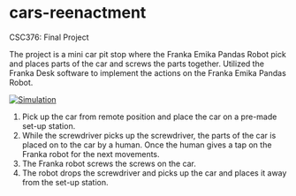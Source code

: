 # cars-reenactment
CSC376: Final Project

The project is a mini car pit stop where the Franka Emika Pandas Robot pick and places parts of the car and screws the parts together.
Utilized the Franka Desk software to implement the actions on the Franka Emika Pandas Robot.


[![Simulation](https://img.youtube.com/vi/phOzr_P2_O4/0.jpg)](https://www.youtube.com/watch?v=phOzr_P2_O4)

1. Pick up the car from remote position and place the car on a pre-made set-up station.
2. While the screwdriver picks up the screwdriver, the parts of the car is placed on to the car by a human. Once the human gives a tap on the Franka robot for the next movements. 
3. The Franka robot screws the screws on the car. 
4. The robot drops the screwdriver and picks up the car and places it away from the set-up station.  
